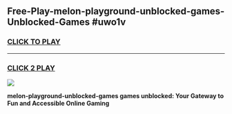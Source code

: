 
## Free-Play-melon-playground-unblocked-games-Unblocked-Games #uwo1v
<h3>
<a href="https://news.freeplayer.one?title=melon-playground-unblocked-games&ref=8M">CLICK TO PLAY</a></h3>
<hr>

<h3>
<a href="https://news.freeplayer.one?title=melon-playground-unblocked-games&ref=8M">CLICK 2 PLAY</a>
  
</h3>

<a href="https://news.freeplayer.one?title=melon-playground-unblocked-games&ref=8M"><img src="https://clearcache.store/games.png"></a>


**melon-playground-unblocked-games games unblocked: Your Gateway to Fun and Accessible Online Gaming**
